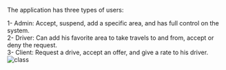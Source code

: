 The application has three types of users:

1- Admin: Accept, suspend, add a specific area, and has full control on the system.                                                                                        
2- Driver: Can add his favorite area to take travels to and from, accept or deny the request.                                                                              
3- Client: Request a drive, accept an offer, and give a rate to his driver.                                                                                                
![class](https://user-images.githubusercontent.com/67487202/205312375-b58e6d60-061d-4bc0-a8b8-a2326d3ad808.png)
